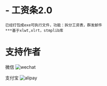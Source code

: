 # - 工资条2.0
    已经打包成exe可执行文件，功能：拆分工资表，群发邮件
    ***基于xlwt,xlrt，stmplib库





# 支持作者


  微信
  ![wechat](https://github.com/maguag/SendSalary/blob/master/img/wechat3.jpg)
    
    
  支付宝
  ![alipay](https://github.com/maguag/SendSalary/blob/master/img/alipay3.jpg)
